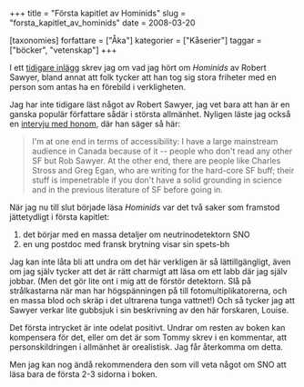 +++
title = "Första kapitlet av Hominids"
slug = "forsta_kapitlet_av_hominids"
date = 2008-03-20

[taxonomies]
forfattare = ["Åka"]
kategorier = ["Kåserier"]
taggar = ["böcker", "vetenskap"]
+++

I ett <a href="__FIXME__/vetenskap-och-sf/">tidigare inlägg</a> skrev jag om vad jag hört om <em>Hominids</em> av Robert Sawyer, bland annat att folk tycker att han tog sig stora friheter med  en person som antas ha en förebild i verkligheten.

Jag har inte tidigare läst något av Robert Sawyer, jag vet bara att han är en ganska populär författare sådär i största allmänhet. Nyligen läste jag också en <a href="http://www.sfquarterly.net/index.php/interviews/46-interviews/82-sfqs-interview-with-robert-j-sawyer">intervju med honom</a>, där han säger så här:
<blockquote>I'm at one end in terms of accessibility: I have a large mainstream audience in Canada because of it -- people who don't read any other SF but Rob Sawyer. At the other end, there are people like Charles Stross and Greg Egan, who are writing for the hard-core SF buff; their stuff is impenetrable if you don't have a solid grounding in science and in the previous literature of SF before going in.</blockquote>
När jag nu till slut började läsa <em>Hominids</em> var det två saker som framstod jättetydligt i första kapitlet:
<ol>
	<li>det börjar med en massa detaljer om neutrinodetektorn SNO</li>
	<li>en ung postdoc med fransk brytning visar sin spets-bh</li>
</ol>
Jag kan inte låta bli att undra om det här verkligen är så lättillgängligt, även om jag själv tycker att det är rätt charmigt att läsa om ett labb där jag själv jobbar. (Men det gör lite ont i mig att de förstör detektorn. Slå på strålkastarna när man har högspänningen på till fotomultiplikatorerna, och en massa blod och skräp i det ultrarena tunga vattnet!) Och så tycker jag att Sawyer verkar lite gubbsjuk i sin beskrivning av den här forskaren, Louise.

Det första intrycket är inte odelat positivt. Undrar om resten av boken kan kompensera för det, eller om det är som Tommy skrev i en kommentar, att personskildringen i allmänhet är orealistisk. Jag får återkomma om detta.

Men jag kan nog ändå rekommendera den som vill veta något om SNO att läsa bara de första 2-3 sidorna i boken.
